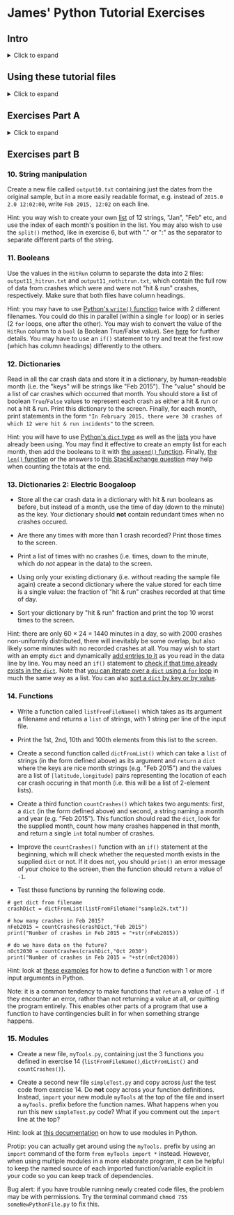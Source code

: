 # James' Python Tutorial Exercises

## Intro

<details><summary>Click to expand</summary>
<p>
  
The aim of this tutorial is to facilitate trial-and-error learning, by setting you tasks you may or may not know how to complete. Some exercises may only take a few minutes to figure out, others may take a lot longer, because you are _figuring out_ the solution each time, not just following instructions. Hints are provided for tools you may wish to use and places you may find useful information, but the biggest hint of all is this: wing it.

Try anything and everything that occurs to you to get the desired outcome from your code, then run it to see if it works. If it doesn't work, try something else and run it again. Google any error messages you get and try out solutions. Even if you don't find someone with your exact problem, try looking for similarities and wiggling your code around a bit, change anything you think might be a common cause of the problem.

Run, run and run your code again. Python is quite a forgiving (easy to write) programming language which lends itself to a fast development cycle of coding iteratively: write code, run code, code fails, fix code, code works, write more code, code fails again, fix code again, rinse and repeat. This trial-and-error approach is a good way to learn what works and what doesn't, and develop your programmer's intuition.

</p>
</details>

## Using these tutorial files
<details><summary>Click to expand</summary>
<p>

1. Install `brew` using the terminal command
```
/bin/bash -c "$(curl -fsSL https://raw.githubusercontent.com/Homebrew/install/master/install.sh)"
```
2. Install `git` using the terminal command
```
brew install git
```
3. Download the files in this tutorial with the terminal command
```
git clone https://github.com/jamcowl/PythonTutorial.git
```
This will create a folder called `PythonTutorial` with all the tutorial files in it. The file `sample2k.txt` contains the first 2000 rows of car crash data. It's a simple `.txt` (text) file, not a `.dta` file, so you won't need any fancy libraries to read it in Python. It only contains 5 columns. It looks like this:
```
latitude longitude HitRun year month timeofcrash
41.3378791809082 -73.08402252197266 0.0 2015.0 1.0 17:03:00
41.331729888916016 -73.07666778564453 0.0 2015.0 1.0 08:38:00
41.35139083862305 -73.06727600097656 0.0 2015.0 1.0 12:53:00
41.334938049316406 -73.08783721923828 0.0 2015.0 1.0 14:20:00
... etc ...
```
</p>
</details>

## Exercises Part A

<details><summary>Click to expand</summary>
<p>

### 0. Running a Python script
Write a Python script called `mycode.py` which can print the words "Hello World" to the screen.

Hint: use Python's [`print()` function](https://www.w3schools.com/python/ref_func_print.asp).

### 1. Reading a file
Read the data file `sample2k.txt` and print the first few rows to the screen.

Hint: use Python's [`open()` and `readline()` functions](https://www.w3schools.com/python/ref_file_readline.asp).

### 2. For loops
Develop your solution to question 1 using a `for` loop to print every row to the screen.

Hint: take a look at the answers to [this StackExchange question](https://stackoverflow.com/questions/17949508/python-read-all-text-file-lines-in-loop).

### 3. For loops with indexed numbers
Change your `for` loop to track which row number each line of the file is.

Hint: take a look at [this explanation of the `enumerate()` function](https://book.pythontips.com/en/latest/enumerate.html).

### 4. Printing row numbers

Add code within your `for` loop to print the row number next to each line of the file.

Hint: see [here](https://www.w3schools.com/python/gloss_python_string_concatenation.asp) to learn about concatenating strings in Python and look at [the `str()` function](https://www.w3schools.com/python/gloss_python_string_concatenation.asp) in case you need to combine strings and numbers.

### 5. Comments

Use the `#` character at the start of some lines in your code to "comment out" code that you don't want any more, e.g. so that your screen is not filled with loads of output when you run your code.

Hint: use `print()` to add some messages throughout your code so that when you run it, you can see what stage it's currently at.

### 6. Splitting strings

Instead of printing each line of the file as one long string, split it into a list of individual strings.

Hint: you can use [the `split()` function](https://www.w3schools.com/python/ref_string_split.asp) to split a long string into a list of strings.

### 7. Lists

Print just the first 2 items in each row (i.e. the latitude and longitudes only) to the screen.

Hint: take a look at [this documentation on Python lists](https://www.w3schools.com/python/python_lists.asp) to see how to pull out a specific item from a list.

### 8. Writing to a file

Print just the latitudes and longitudes from the data into a new file called `output8.txt`.

Hint: take a look at [the examples for Python's `write()` function](https://www.w3schools.com/python/python_file_write.asp).

### 9. If statements

Print the row number and a statement on whether the crash "was in February" or "was NOT in February" to the screen, for every row in the data.

Hint: you may wish to use [Python's `if()` command](https://www.w3schools.com/python/python_conditions.asp) and the date columns in the data.

</p>
</details>

## Exercises part B

### 10. String manipulation

Create a new file called `output10.txt` containing just the dates from the original sample, but in a more easily readable format, e.g. instead of `2015.0 2.0 12:02:00`, write `Feb 2015, 12:02` on each line.

Hint: you way wish to create your own [list](https://www.w3schools.com/python/python_lists.asp) of 12 strings, "Jan", "Feb" etc, and use the index of each month's position in the list. You may also wish to use the `split()` method, like in exercise 6, but with "." or ":" as the separator to separate different parts of the string.

### 11. Booleans

Use the values in the `HitRun` column to separate the data into 2 files: `output11_hitrun.txt` and `output11_nothitrun.txt`, which contain the full row of data from crashes which were and were not "hit & run" crashes, respectively. Make sure that both files have column headings.

Hint: you may have to use [Python's `write()` function](https://www.w3schools.com/python/ref_file_write.asp) twice with 2 different filenames. You could do this in parallel (within a single `for` loop) or in series (2 `for` loops, one after the other). You may wish to convert the value of the `HitRun` column to a `bool` (a Boolean True/False value). See [here](https://kite.com/python/answers/how-to-convert-a-string-to-a-boolean-in-python) for further details. You may have to use an `if()` statement to try and treat the first row (which has column headings) differently to the others.

### 12. Dictionaries

Read in all the car crash data and store it in a dictionary, by human-readable month (i.e. the "keys" will be strings like "Feb 2015"). The "value" should be a list of car crashes which occurred that month. You should store a list of boolean `True`/`False` values to represent each crash as either a hit & run or not a hit & run. Print this dictionary to the screen. Finally, for each month, print statements in the form `"In February 2015, there were 30 crashes of which 12 were hit & run incidents"` to the screen.

Hint: you will have to use [Python's `dict` type](https://www.w3schools.com/python/python_dictionaries.asp) as well as the [lists](https://www.w3schools.com/python/python_lists.asp) you have already been using. You may find it effective to create an empty list for each month, then add the booleans to it with [the `append()` function](https://www.programiz.com/python-programming/methods/list/append). Finally, [the `len()` function](https://www.w3schools.com/python/ref_func_len.asp) or the answers to [this StackExchange question](https://stackoverflow.com/questions/2643850/what-is-a-good-way-to-do-countif-in-python) may help when counting the totals at the end.

### 13. Dictionaries 2: Electric Boogaloop

- Store all the car crash data in a dictionary with hit & run booleans as before, but instead of a month, use the time of day (down to the minute) as the key. Your dictionary should **not** contain redundant times when no crashes occured.

- Are there any times with more than 1 crash recorded? Print those times to the screen.

- Print a list of times with no crashes (i.e. times, down to the minute, which do *not* appear in the data) to the screen.

- Using only your existing dictionary (i.e. without reading the sample file again) create a second dictionary where the value stored for each time is a single value: the fraction of "hit & run" crashes recorded at that time of day.

- Sort your dictionary by "hit & run" fraction and print the top 10 worst times to the screen.

Hint: there are only 60 × 24 = 1440 minutes in a day, so with 2000 crashes non-uniformly distributed, there will inevitably be some overlap, but also likely some minutes with no recorded crashes at all. You may wish to start with an empty `dict` and dynamically [add entries to it](https://www.journaldev.com/23232/python-add-to-dictionary) as you read in the data line by line. You may need an `if()` statement to [check if that time already exists in the `dict`](https://able.bio/rhett/check-if-a-key-exists-in-a-python-dictionary--73iajoz). Note that [you can iterate over a `dict` using a `for` loop](https://mkyong.com/python/python-how-to-loop-a-dictionary/) in much the same way as a list. You can also [sort a `dict` by key or by value](https://www.pythoncentral.io/how-to-sort-python-dictionaries-by-key-or-value/).

### 14. Functions

- Write a function called `listFromFileName()` which takes as its argument a filename and returns a `list` of strings, with 1 string per line of the input file.

- Print the 1st, 2nd, 10th and 100th elements from this list to the screen.

- Create a second function called `dictFromList()` which can take a `list` of strings (in the form defined above) as its argument and `return` a `dict` where the keys are nice month strings (e.g. "Feb 2015") and the values are a list of `[latitude,longitude]` pairs representing the location of each car crash occuring in that month (i.e. this will be a list of 2-element lists).

- Create a third function `countCrashes()` which takes two arguments: first, a `dict` (in the form defined above) and second, a string naming a month and year (e.g. "Feb 2015"). This function should read the `dict`, look for the supplied month, count how many crashes happened in that month, and return a single `int` total number of crashes.

- Improve the `countCrashes()` function with an `if()` statement at the beginning, which will check whether the requested month exists in the supplied `dict` or not. If it does not, you should `print()` an error message of your choice to the screen, then the function should `return` a value of `-1`.

- Test these functions by running the following code.
```
# get dict from filename
crashDict = dictFromList(listFromFileName("sample2k.txt"))

# how many crashes in Feb 2015?
nFeb2015 = countCrashes(crashDict,"Feb 2015")
print("Number of crashes in Feb 2015 = "+str(nFeb2015))

# do we have data on the future?
nOct2030 = countCrashes(crashDict,"Oct 2030")
print("Number of crashes in Feb 2015 = "+str(nOct2030))
```

Hint: look at [these examples](https://www.w3schools.com/python/python_functions.asp) for how to define a function with 1 or more input arguments in Python.

Note: it is a common tendency to make functions that `return` a value of `-1` if they encounter an error, rather than not returning a value at all, or quitting the program entirely. This enables other parts of a program that use a function to have contingencies built in for when something strange happens.

### 15. Modules

* Create a new file, `myTools.py`, containing just the 3 functions you defined in exercise 14 (`listFromFileName()`,`dictFromList()` and `countCrashes()`).

* Create a second new file `simpleTest.py` and copy across _just_ the test code from exercise 14. Do **not** copy across your function definitions. Instead, `import` your new module `myTools` at the top of the file and insert a `myTools.` prefix before the function names. What happens when you run this new `simpleTest.py` code? What if you comment out the `import` line at the top?

Hint: look at [this documentation](https://www.w3schools.com/python/python_modules.asp) on how to use modules in Python.

Protip: you can actually get around using the `myTools.` prefix by using an `import` command of the form `from myTools import *` instead. However, when using multiple modules in a more elaborate program, it can be helpful to keep the named source of each imported function/variable explicit in your code so you can keep track of dependencies.

Bug alert: if you have trouble running newly created code files, the problem may be with permissions. Try the terminal command `chmod 755 someNewPythonFile.py` to fix this.



